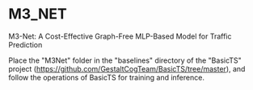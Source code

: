 # M3_NET
M3-Net: A Cost-Effective Graph-Free MLP-Based Model for Traffic Prediction

Place the "M3Net" folder in the "baselines" directory of the "BasicTS" project (https://github.com/GestaltCogTeam/BasicTS/tree/master), and follow the operations of BasicTS for training and inference.
